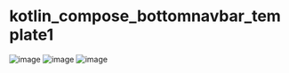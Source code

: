 # kotlin_compose_bottomnavbar_template1

![image](https://user-images.githubusercontent.com/39726092/196174133-0c6e9972-09cd-442b-97d8-41bec670b8ae.png)
![image](https://user-images.githubusercontent.com/39726092/196174781-5787251d-92c1-4e02-b7a6-91be9281b718.png)
![image](https://user-images.githubusercontent.com/39726092/196174912-6b1ed177-35d7-421e-bc6e-59a5ab4e4d3a.png)
